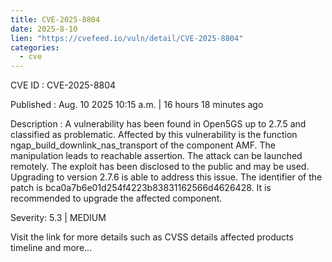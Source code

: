 ```yaml
--- 
title: CVE-2025-8804
date: 2025-8-10
lien: "https://cvefeed.io/vuln/detail/CVE-2025-8804"
categories:
  - cve
---
```


CVE ID : CVE-2025-8804

Published :  Aug. 10
2025
10:15 a.m. | 16 hours
18 minutes ago

Description : A vulnerability has been found in Open5GS up to 2.7.5 and classified as problematic. Affected by this vulnerability is the function ngap_build_downlink_nas_transport of the component AMF. The manipulation leads to reachable assertion. The attack can be launched remotely. The exploit has been disclosed to the public and may be used. Upgrading to version 2.7.6 is able to address this issue. The identifier of the patch is bca0a7b6e01d254f4223b83831162566d4626428. It is recommended to upgrade the affected component.

Severity: 5.3 | MEDIUM

Visit the link for more details
such as CVSS details
affected products
timeline
and more...
